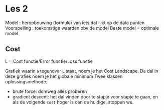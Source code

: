 # Les 2

Model : heropbouwing (formule) van iets dat lijkt op de data punten
Voorspelling : toekomstige waarden obv de model
Beste model = optimale model

## Cost
L = Cost functie/Error functie/Loss functie

Grafiek waarin `a` tegenover `L` staat, noem je het Cost Landscape.
De dal in deze grafiek noem je het globale minimum
Twee klassen oplossingsmethode:
- brute force: domweg alles proberen
- gradient descent: het dal vinden door te stapje voor stapje te gaan, en als de volgende `cost` hoger is dan de huidige, stoppen we.

